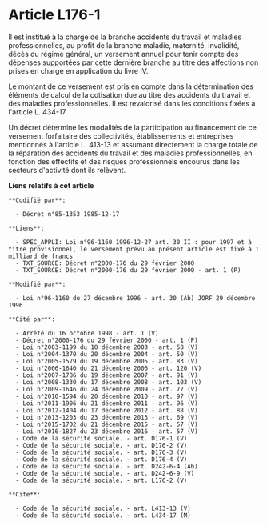 # Article L176-1

Il est institué à la charge de la branche accidents du travail et maladies professionnelles, au profit de la branche maladie,
maternité, invalidité, décès du régime général, un versement annuel pour tenir compte des dépenses supportées par cette
dernière branche au titre des affections non prises en charge en application du livre IV.

Le montant de ce versement est pris en compte dans la détermination des éléments de calcul de la cotisation due au titre des
accidents du travail et des maladies professionnelles. Il est revalorisé dans les conditions fixées à l'article L. 434-17.

Un décret détermine les modalités de la participation au financement de ce versement forfaitaire des collectivités,
établissements et entreprises mentionnés à l'article L. 413-13 et assumant directement la charge totale de la réparation des
accidents du travail et des maladies professionnelles, en fonction des effectifs et des risques professionnels encourus dans
les secteurs d'activité dont ils relèvent.

**Liens relatifs à cet article**

	**Codifié par**:

	  - Décret n°85-1353 1985-12-17

	**Liens**:

	  - SPEC_APPLI: Loi n°96-1160 1996-12-27 art. 30 II : pour 1997 et à titre provisionnel, le versement prévu au présent article est fixé à 1 milliard de francs
	  - TXT_SOURCE: Décret n°2000-176 du 29 février 2000
	  - TXT_SOURCE: Décret n°2000-176 du 29 février 2000 - art. 1 (P)

	**Modifié par**:

	  - Loi n°96-1160 du 27 décembre 1996 - art. 30 (Ab) JORF 29 décembre 1996

	**Cité par**:

	  - Arrêté du 16 octobre 1998 - art. 1 (V)
	  - Décret n°2000-176 du 29 février 2000 - art. 1 (P)
	  - Loi n°2003-1199 du 18 décembre 2003 - art. 58 (V)
	  - Loi n°2004-1370 du 20 décembre 2004 - art. 50 (V)
	  - Loi n°2005-1579 du 19 décembre 2005 - art. 83 (V)
	  - Loi n°2006-1640 du 21 décembre 2006 - art. 120 (V)
	  - Loi n°2007-1786 du 19 décembre 2007 - art. 91 (V)
	  - Loi n°2008-1330 du 17 décembre 2008 - art. 103 (V)
	  - Loi n°2009-1646 du 24 décembre 2009 - art. 77 (V)
	  - Loi n°2010-1594 du 20 décembre 2010 - art. 97 (V)
	  - Loi n°2011-1906 du 21 décembre 2011 - art. 96 (V)
	  - Loi n°2012-1404 du 17 décembre 2012 - art. 88 (V)
	  - Loi n°2013-1203 du 23 décembre 2013 - art. 69 (V)
	  - Loi n°2015-1702 du 21 décembre 2015 - art. 57 (V)
	  - Loi n°2016-1827 du 23 décembre 2016 - art. 57 (V)
	  - Code de la sécurité sociale. - art. D176-1 (V)
	  - Code de la sécurité sociale. - art. D176-2 (V)
	  - Code de la sécurité sociale. - art. D176-3 (V)
	  - Code de la sécurité sociale. - art. D176-4 (V)
	  - Code de la sécurité sociale. - art. D242-6-4 (Ab)
	  - Code de la sécurité sociale. - art. D242-6-9 (V)
	  - Code de la sécurité sociale. - art. L176-2 (V)

	**Cite**:

	  - Code de la sécurité sociale. - art. L413-13 (V)
	  - Code de la sécurité sociale. - art. L434-17 (M)
